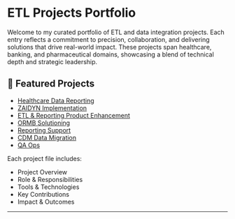 # ETL Projects Portfolio

Welcome to my curated portfolio of ETL and data integration projects. Each entry reflects a commitment to precision, collaboration, and delivering solutions that drive real-world impact. These projects span healthcare, banking, and pharmaceutical domains, showcasing a blend of technical depth and strategic leadership.

## 📌 Featured Projects

- [Healthcare Data Reporting](./healthcare-data-reporting.md)
- [ZAIDYN Implementation](./zaidyn-implementation.md)
- [ETL & Reporting Product Enhancement](./etl-reporting-enhancement.md)
- [ORMB Solutioning](./ormb-solutioning.md)
- [Reporting Support](./reporting-support.md)
- [CDM Data Migration](./cdm-data-migration.md)
- [QA Ops](./qa-ops.md)

Each project file includes:
- Project Overview  
- Role & Responsibilities  
- Tools & Technologies  
- Key Contributions  
- Impact & Outcomes

---
